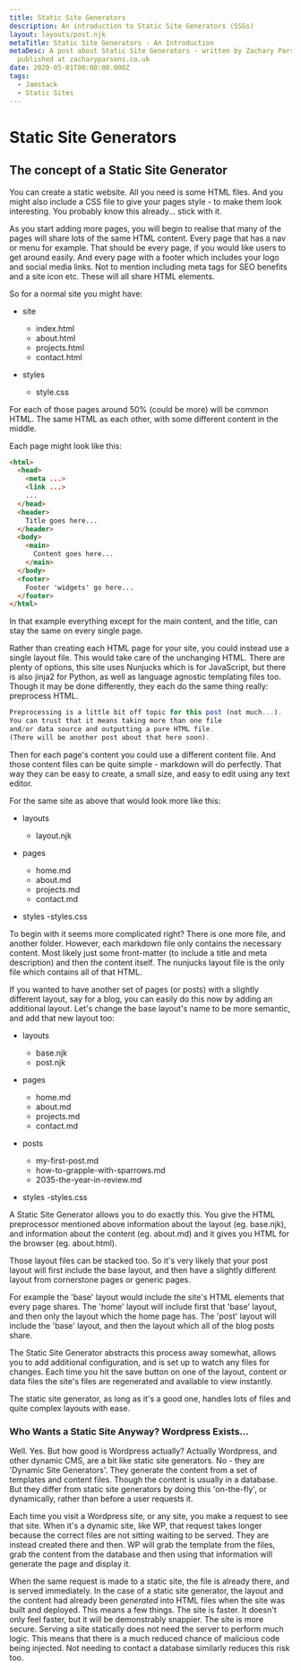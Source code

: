 ```yaml
---
title: Static Site Generators
description: An introduction to Static Site Generators (SSGs)
layout: layouts/post.njk
metaTitle: Static Site Generators - An Introduction
metaDesc: A post about Static Site Generators - written by Zachary Parsons and
  published at zacharyparsons.co.uk
date: 2020-05-01T00:00:00.000Z
tags:
  - Jamstack
  - Static Sites
---
```

# Static Site Generators

## The concept of a Static Site Generator

You can create a static website. All you need is some HTML files. And you might also include a CSS file to give your pages style - to make them look interesting. You probably know this already... stick with it.

As you start adding more pages, you will begin to realise that many of the pages will share lots of the same HTML content.  Every page that has a nav or menu for example. That should be every page, if you would like users to get around easily. And every page with a footer which includes your logo and social media links. Not to mention including meta tags for SEO benefits and a site icon etc. These will all share HTML elements.

So for a normal site you might have:

* site

  * index.html
  * about.html
  * projects.html
  * contact.html
* styles

  * style.css

For each of those pages around 50% (could be more) will be common HTML. The same HTML as each other, with some different content in the middle.

Each page might look like this:

```html
<html>
  <head>
    <meta ...>
    <link ...>
    ...
  </head>
  <header>
    Title goes here...
  </header>
  <body>
    <main>
      Content goes here...
    </main>
  </body>
  <footer>
    Footer 'widgets' go here...
  </footer>
</html>
```

In that example everything except for the main content, and the title, can stay the same on every single page.

Rather than creating each HTML page for your site, you could instead use a single layout file. This would take care of the unchanging HTML. There are plenty of options, this site uses Nunjucks which is for JavaScript, but there is also jinja2 for Python, as well as language agnostic templating files too. Though it may be done differently, they each do the same thing really: preprocess HTML.

```javascript
Preprocessing is a little bit off topic for this post (not much...).
You can trust that it means taking more than one file
and/or data source and outputting a pure HTML file.
(There will be another post about that here soon).
```

Then for each page's content you could use a different content file. And those content files can be quite simple - markdown will do perfectly. That way they can be easy to create, a small size, and easy to edit using any text editor.

For the same site as above that would look more like this:

* layouts

  * layout.njk
* pages

  * home.md
  * about.md
  * projects.md
  * contact.md
* styles -styles.css

To begin with it seems more complicated right? There is one more file, and another folder. However, each markdown file only contains the necessary content. Most likely just some front-matter (to include a title and meta description) and then the content itself. The nunjucks layout file is the only file which contains all of that HTML.

If you wanted to have another set of pages (or posts) with a slightly different layout, say for a blog, you can easily do this now by adding an additional layout. Let's change the base layout's name to be more semantic, and add that new layout too:

* layouts

  * base.njk
  * post.njk

* pages

  * home.md
  * about.md
  * projects.md
  * contact.md

* posts

  * my-first-post.md
  * how-to-grapple-with-sparrows.md
  * 2035-the-year-in-review.md

* styles -styles.css 

A Static Site Generator allows you to do exactly this. You give the HTML preprocessor mentioned above information about the layout (eg. base.njk), and information about the content (eg. about.md) and it gives you HTML for the browser (eg. about.html).

Those layout files can be stacked too. So it's very likely that your post layout will first include the base layout, and then have a slightly different layout from cornerstone pages or generic pages.

For example the 'base' layout would include the site's HTML elements that every page shares. The 'home' layout will include first that 'base' layout, and then only the layout which the home page has. The 'post' layout will include the 'base' layout, and then the layout which all of the blog posts share.

The Static Site Generator abstracts this process away somewhat, allows you to add additional configuration, and is set up to watch any files for changes. Each time you hit the save button on one of the layout, content or data files the site's files are regenerated and available to view instantly.

The static site generator, as long as it's a good one, handles lots of files and quite complex layouts with ease.

### Who Wants a Static Site Anyway? Wordpress Exists...

Well. Yes. But how good is Wordpress actually? Actually Wordpress, and other dynamic CMS, are a bit like static site generators. No - they are 'Dynamic Site Generators'. They generate the content from a set of templates and content files. Though the content is usually in a database. But they differ from static site generators by doing this 'on-the-fly', or dynamically, rather than before a user requests it.

Each time you visit a Wordpress site, or any site, you make a request to see that site. When it's a dynamic site, like WP, that request takes longer because the correct files are not sitting waiting to be served. They are instead created there and then. WP will grab the template from the files, grab the content from the database and then using that information will generate the page and display it.

When the same request is made to a static site, the file is already there, and is served immediately. In the case of a static site generator, the layout and the content had already been *generated* into HTML files when the site was built and deployed. This means a few things. The site is faster. It doesn't only feel faster, but it will be demonstrably snappier. The site is more secure. Serving a site statically does not need the server to perform much logic. This means that there is a much reduced chance of malicious code being injected. Not needing to contact a database similarly reduces this risk too.